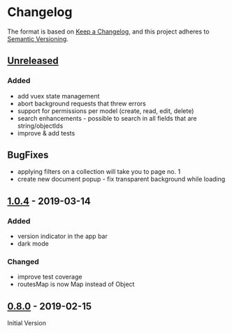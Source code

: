 # Changelog

The format is based on [Keep a Changelog](https://keepachangelog.com/en/1.0.0/),
and this project adheres to [Semantic Versioning](https://semver.org/spec/v2.0.0.html).

## [Unreleased] 

### Added

- add vuex state management
- abort background requests that threw errors
- support for permissions per model (create, read, edit, delete)
- search enhancements - possible to search in all fields that are string/objectIds
- improve & add tests

## BugFixes

- applying filters on a collection will take you to page no. 1
- create new document popup - fix transparent background while loading

## [1.0.4] - 2019-03-14 

### Added

- version indicator in the app bar
- dark mode

### Changed

- improve test coverage
- routesMap is now Map instead of Object


## [0.8.0] - 2019-02-15

Initial Version


[unreleased]: https://github.com/slocking/schemaui/compare/v1.0.4...HEAD
[1.0.4]: https://github.com/slocking/schemaui/compare/v0.8.0...v1.0.4
[0.8.0]: https://github.com/slocking/schemaui/compare/v0.8.0
